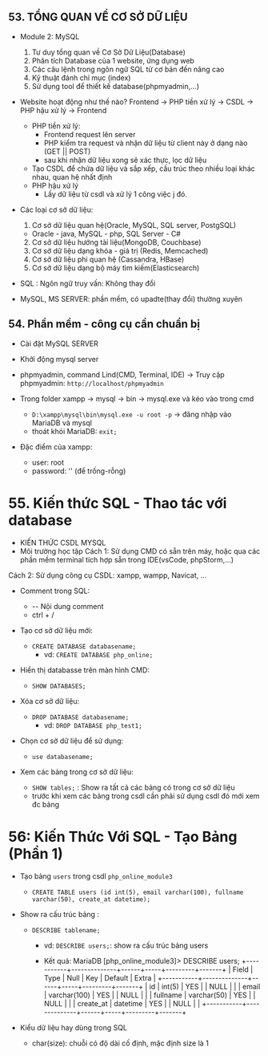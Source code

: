 ## 53. TỔNG QUAN VỀ CƠ SỞ DỮ LIỆU
- Module 2: MySQL
  1. Tư duy tổng quan về Cơ Sở Dữ Liệu(Database)
  2. Phân tích Database của 1 website, ứng dụng web
  3. Các câu lệnh trong ngôn ngữ SQL từ cơ bản đến nâng cao
  4. Kỹ thuật đánh chỉ mục (index)
  5. Sử dụng tool để thiết kế database(phpmyadmin,...)

- Website hoạt động như thế nào?
  Frontend -> PHP tiền xử lý -> CSDL -> PHP hậu xử lý -> Frontend
    - PHP tiền xử lý:
      - Frontend request lên server
      - PHP kiểm tra request và nhận dữ liệu từ client này ở dạng nào (GET || POST)
      - sau khi nhận dữ liệu xong sẽ xác thực, lọc dữ liệu
    - Tạo CSDL để chứa dữ liệu và sắp xếp, cấu trúc theo nhiều loại khác nhau, quan hệ nhất định
    - PHP hậu xử lý
      - Lấy dữ liệu từ csdl và xử lý 1 công việc j đó.

- Các loại cơ sở dữ liệu:
  1. Cơ sở dữ liệu quan hệ(Oracle, MySQL, SQL server, PostgSQL)
    - Oracle - java, MySQL - php, SQL Server - C#
  2. Cơ sở dữ liệu hướng tài liệu(MongoDB, Couchbase)
  3. Cơ sở dữ liệu dạng khóa - giá trị (Redis, Memcached)
  4. Cơ sở dữ liệu phi quan hệ (Cassandra, HBase)
  5. Cơ sở dữ liệu dạng bộ máy tìm kiếm(Elasticsearch)

- SQL : Ngôn ngữ truy vấn: Không thay đổi
- MySQL, MS SERVER: phần mềm, có upadte(thay đổi) thường xuyên

## 54. Phần mềm - công cụ cần chuẩn bị
- Cài đặt MySQL SERVER 
- Khởi động mysql server
- phpmyadmin, command Lind(CMD, Terminal, IDE)
-> Truy cập phpmyadmin: `http://localhost/phpmyadmin`

- Trong folder xampp -> mysql -> bin -> mysql.exe và kéo vào trong cmd
  - `D:\xampp\mysql\bin\mysql.exe -u root -p` -> đăng nhập vào MariaDB và mysql
  - thoát khỏi MariaDB: `exit;`
- Đặc điểm của xampp:
  - user: root
  - password: '' (để trống-rỗng)

# 55. Kiến thức SQL - Thao tác với database
- KIẾN THỨC CSDL MYSQL
- Môi trường học tập
Cách 1: Sử dụng CMD có sẵn trên máy, hoặc qua các phần mềm terminal tích hợp sẵn trong IDE(vsCode, phpStorm,...)

Cách 2: Sử dụng công cụ CSDL: xampp, wampp, Navicat, ...

- Comment trong SQL:
  - -- Nội dung comment
  - ctrl + /

- Tạo cơ sở dữ liệu mới:
  - `CREATE DATABASE databasename;`
    - vd: `CREATE DATABASE php_online;`

- Hiển thị databasse trên màn hình CMD:
  - `SHOW DATABASES;`

- Xóa cơ sở dữ liệu:
  - `DROP DATABASE databasename;`
    - vd: `DROP DATABASE php_test1;`
- Chọn cơ sở dữ liệu để sử dụng:
  - `use databasename;`

- Xem các bảng trong cơ sở dữ liệu:
  - `SHOW tables;` : Show ra tất cả các bảng có trong cơ sở dữ liệu   
  - trước khi xem các bảng trong csdl cần phải sử dụng csdl đó mới xem đc bảng

# 56: Kiến Thức Với SQL - Tạo Bảng (Phần 1)
- Tạo bảng `users` trong csdl `php_online_module3`
  - `CREATE TABLE users (id int(5), email varchar(100), fullname varchar(50), create_at datetime);`

- Show ra cấu trúc bảng :
  - `DESCRIBE tablename;`
    - vd:    `DESCRIBE users;`: show ra cấu trúc bảng users

    - Kết quả:
      MariaDB [php_online_module3]> DESCRIBE users;
      +-----------+--------------+------+-----+---------+-------+
      | Field     | Type         | Null | Key | Default | Extra |
      +-----------+--------------+------+-----+---------+-------+
      | id        | int(5)       | YES  |     | NULL    |       |
      | email     | varchar(100) | YES  |     | NULL    |       |
      | fullname  | varchar(50)  | YES  |     | NULL    |       |
      | create_at | datetime     | YES  |     | NULL    |       |
      +-----------+--------------+------+-----+---------+-------+

- Kiểu dữ liệu hay dùng trong SQL
  - char(size): chuỗi có độ dài cố định, mặc định size là 1